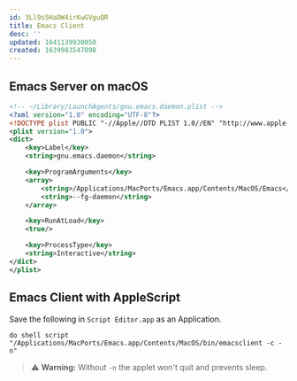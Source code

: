 ```yaml
---
id: 3Ll9s5HaDW4irKwGVguQR
title: Emacs Client
desc: ''
updated: 1641139930050
created: 1639983547098
---
```


## Emacs Server on macOS

```xml
<!-- ~/Library/LaunchAgents/gnu.emacs.daemon.plist -->
<?xml version="1.0" encoding="UTF-8"?>
<!DOCTYPE plist PUBLIC "-//Apple//DTD PLIST 1.0//EN" "http://www.apple.com/DTDs/PropertyList-1.0.dtd">
<plist version="1.0">
<dict>
    <key>Label</key>
    <string>gnu.emacs.daemon</string>

    <key>ProgramArguments</key>
    <array>
        <string>/Applications/MacPorts/Emacs.app/Contents/MacOS/Emacs</string>
        <string>--fg-daemon</string>
    </array>

    <key>RunAtLoad</key>
    <true/>

    <key>ProcessType</key>
    <string>Interactive</string>
</dict>
</plist>
```

## Emacs Client with AppleScript

Save the following in `Script Editor.app` as an Application.

```AppleScript
do shell script "/Applications/MacPorts/Emacs.app/Contents/MacOS/bin/emacsclient -c -n"
```

> ⚠ **Warning:** Without `-n` the applet won't quit and prevents sleep.
